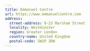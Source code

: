 ```yaml
---
title: Emmanuel Centre
url: https://www.emmanuelcentre.com
address:
  street-address: 9-23 Marsham Street
  locality: Westminster
  region: Greater London
  country-name: United Kingdom
  postal-code: SW1P 3DW
---
```

